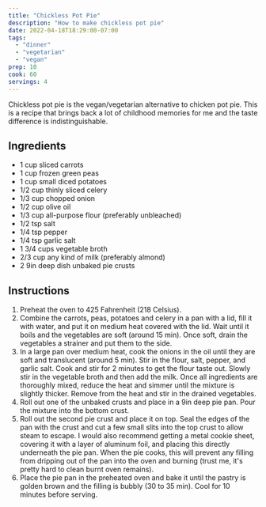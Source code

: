 ```yaml
---
title: "Chickless Pot Pie"
description: "How to make chickless pot pie"
date: 2022-04-18T18:29:00-07:00
tags:
  - "dinner"
  - "vegetarian"
  - "vegan"
prep: 10
cook: 60
servings: 4
---
```


Chickless pot pie is the vegan/vegetarian alternative to chicken pot pie. This is a recipe that brings back a lot of childhood memories for me and the taste difference is indistinguishable.

## Ingredients

* 1 cup sliced carrots
* 1 cup frozen green peas
* 1 cup small diced potatoes
* 1/2 cup thinly sliced celery
* 1/3 cup chopped onion
* 1/2 cup olive oil
* 1/3 cup all-purpose flour (preferably unbleached)
* 1/2 tsp salt
* 1/4 tsp pepper
* 1/4 tsp garlic salt
* 1 3/4 cups vegetable broth
* 2/3 cup any kind of milk (preferably almond)
* 2 9in deep dish unbaked pie crusts

## Instructions

1. Preheat the oven to 425 Fahrenheit (218 Celsius). 
2. Combine the carrots, peas, potatoes and celery in a pan with a lid, fill it with water, and put it on medium heat covered with the lid. Wait until it boils and the vegetables are soft (around 15 min). Once soft, drain the vegetables a strainer and put them to the side.
3. In a large pan over medium heat, cook the onions in the oil until they are soft and translucent (around 5 min). Stir in the flour, salt, pepper, and garlic salt. Cook and stir for 2 minutes to get the flour taste out. Slowly stir in the vegetable broth and then add the milk. Once all ingredients are thoroughly mixed, reduce the heat and simmer until the mixture is slightly thicker. Remove from the heat and stir in the drained vegetables.
4. Roll out one of the unbaked crusts and place in a 9in deep pie pan. Pour the mixture into the bottom crust. 
5. Roll out the second pie crust and place it on top. Seal the edges of the pan with the crust and cut a few small slits into the top crust to allow steam to escape. I would also recommend getting a metal cookie sheet, covering it with a layer of aluminum foil, and placing this directly underneath the pie pan. When the pie cooks, this will prevent any filling from dripping out of the pan into the oven and burning (trust me, it's pretty hard to clean burnt oven remains).
6. Place the pie pan in the preheated oven and bake it until the pastry is golden brown and the filling is bubbly (30 to 35 min). Cool for 10 minutes before serving.
